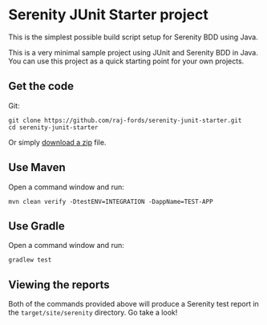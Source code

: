 # Serenity JUnit Starter project


This is the simplest possible build script setup for Serenity BDD using Java. 

This is a very minimal sample project using JUnit and Serenity BDD in Java. 
You can use this project as a quick starting point for your own projects.

## Get the code

Git:

    git clone https://github.com/raj-fords/serenity-junit-starter.git
    cd serenity-junit-starter


Or simply [download a zip](https://github.com/raj-fords/serenity-junit-starter/archive/master.zip) file.

## Use Maven

Open a command window and run:

    mvn clean verify -DtestENV=INTEGRATION -DappName=TEST-APP

## Use Gradle

Open a command window and run:

    gradlew test 


## Viewing the reports

Both of the commands provided above will produce a Serenity test report in the `target/site/serenity` directory. Go take a look!


